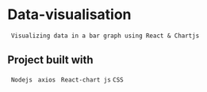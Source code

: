 # Data-visualisation
` Visualizing data in a bar graph using React & Chartjs`
## Project built with
` Nodejs`
` axios`
` React-chart js`
` CSS `

